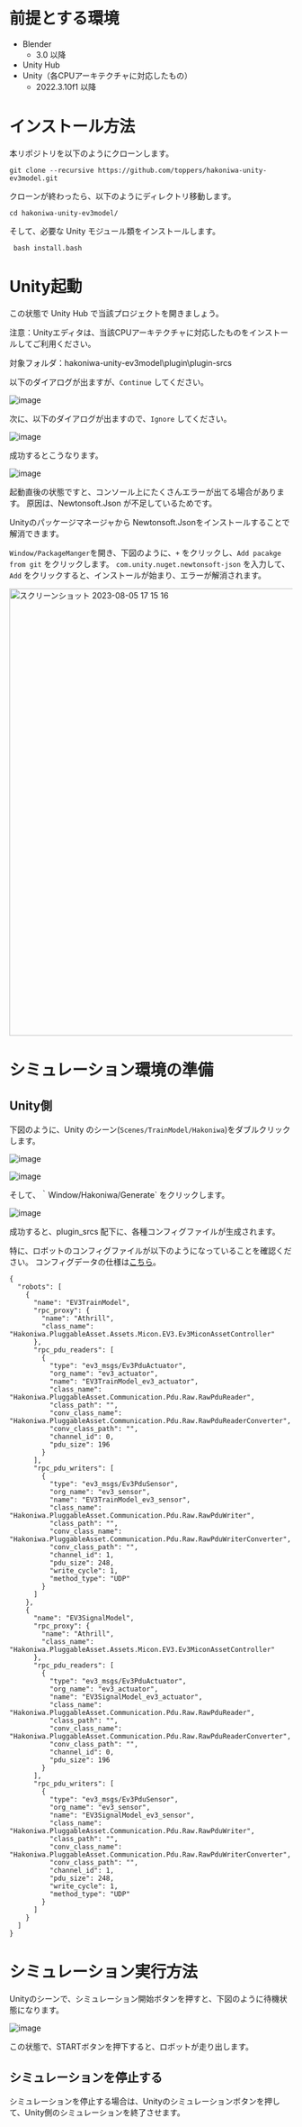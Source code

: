 # 前提とする環境

- Blender
  - 3.0 以降
- Unity Hub
- Unity（各CPUアーキテクチャに対応したもの）
  - 2022.3.10f1 以降

# インストール方法

本リポジトリを以下のようにクローンします。

```
git clone --recursive https://github.com/toppers/hakoniwa-unity-ev3model.git
```

クローンが終わったら、以下のようにディレクトリ移動します。

```
cd hakoniwa-unity-ev3model/
```

そして、必要な Unity モジュール類をインストールします。

```
 bash install.bash 
```

# Unity起動

この状態で Unity Hub で当該プロジェクトを開きましょう。

注意：Unityエディタは、当該CPUアーキテクチャに対応したものをインストールしてご利用ください。

対象フォルダ：hakoniwa-unity-ev3model\plugin\plugin-srcs

以下のダイアログが出ますが、`Continue` してください。

![image](https://github.com/toppers/hakoniwa-unity-ev3model/assets/164193/8677ab91-a1c3-4e3b-8c2a-cecaf4998be0)


次に、以下のダイアログが出ますので、`Ignore` してください。

![image](https://github.com/toppers/hakoniwa-unity-ev3model/assets/164193/57e53403-14d9-446f-8f58-7642c1d0615c)

成功するとこうなります。

![image](https://github.com/toppers/hakoniwa-unity-ev3model/assets/164193/c6cbb179-f977-49d0-9c72-f015a865208d)

起動直後の状態ですと、コンソール上にたくさんエラーが出てる場合があります。
原因は、Newtonsoft.Json が不足しているためです。 

Unityのパッケージマネージャから Newtonsoft.Jsonをインストールすることで解消できます。

`Window/PackageManger`を開き、下図のように、`+` をクリックし、`Add pacakge from git` をクリックします。
`com.unity.nuget.newtonsoft-json` を入力して、`Add` をクリックすると、インストールが始まり、エラーが解消されます。

<img width="794" alt="スクリーンショット 2023-08-05 17 15 16" src="https://github.com/toppers/hakoniwa-unity-ev3model/assets/164193/828e3256-7e8b-4677-92b4-55cbb980db0f">

# シミュレーション環境の準備

## Unity側

下図のように、Unity のシーン(`Scenes/TrainModel/Hakoniwa`)をダブルクリックします。

![image](https://github.com/toppers/hakoniwa-unity-ev3model/assets/164193/bb3ba7e2-98cb-4a8e-9f9d-1ccde09fbc56)


![image](https://github.com/toppers/hakoniwa-unity-ev3model/assets/164193/a6687f1d-65bf-4f74-a6fc-272fe53360fe)


そして、｀Window/Hakoniwa/Generate` をクリックします。

![image](https://github.com/toppers/hakoniwa-unity-ev3model/assets/164193/e0e4119c-004a-4a26-809d-d248399573ae)

成功すると、plugin_srcs 配下に、各種コンフィグファイルが生成されます。

特に、ロボットのコンフィグファイルが以下のようになっていることを確認ください。
コンフィグデータの仕様は[こちら](https://github.com/toppers/hakoniwa-core-cpp-client?tab=readme-ov-file#%E3%82%B3%E3%83%B3%E3%83%95%E3%82%A3%E3%82%B0%E9%A0%85%E7%9B%AE%E3%81%AE%E8%A9%B3%E7%B4%B0)。

```
{
  "robots": [
    {
      "name": "EV3TrainModel",
      "rpc_proxy": {
        "name": "Athrill",
        "class_name": "Hakoniwa.PluggableAsset.Assets.Micon.EV3.Ev3MiconAssetController"
      },
      "rpc_pdu_readers": [
        {
          "type": "ev3_msgs/Ev3PduActuator",
          "org_name": "ev3_actuator",
          "name": "EV3TrainModel_ev3_actuator",
          "class_name": "Hakoniwa.PluggableAsset.Communication.Pdu.Raw.RawPduReader",
          "class_path": "",
          "conv_class_name": "Hakoniwa.PluggableAsset.Communication.Pdu.Raw.RawPduReaderConverter",
          "conv_class_path": "",
          "channel_id": 0,
          "pdu_size": 196
        }
      ],
      "rpc_pdu_writers": [
        {
          "type": "ev3_msgs/Ev3PduSensor",
          "org_name": "ev3_sensor",
          "name": "EV3TrainModel_ev3_sensor",
          "class_name": "Hakoniwa.PluggableAsset.Communication.Pdu.Raw.RawPduWriter",
          "class_path": "",
          "conv_class_name": "Hakoniwa.PluggableAsset.Communication.Pdu.Raw.RawPduWriterConverter",
          "conv_class_path": "",
          "channel_id": 1,
          "pdu_size": 248,
          "write_cycle": 1,
          "method_type": "UDP"
        }
      ]
    },
    {
      "name": "EV3SignalModel",
      "rpc_proxy": {
        "name": "Athrill",
        "class_name": "Hakoniwa.PluggableAsset.Assets.Micon.EV3.Ev3MiconAssetController"
      },
      "rpc_pdu_readers": [
        {
          "type": "ev3_msgs/Ev3PduActuator",
          "org_name": "ev3_actuator",
          "name": "EV3SignalModel_ev3_actuator",
          "class_name": "Hakoniwa.PluggableAsset.Communication.Pdu.Raw.RawPduReader",
          "class_path": "",
          "conv_class_name": "Hakoniwa.PluggableAsset.Communication.Pdu.Raw.RawPduReaderConverter",
          "conv_class_path": "",
          "channel_id": 0,
          "pdu_size": 196
        }
      ],
      "rpc_pdu_writers": [
        {
          "type": "ev3_msgs/Ev3PduSensor",
          "org_name": "ev3_sensor",
          "name": "EV3SignalModel_ev3_sensor",
          "class_name": "Hakoniwa.PluggableAsset.Communication.Pdu.Raw.RawPduWriter",
          "class_path": "",
          "conv_class_name": "Hakoniwa.PluggableAsset.Communication.Pdu.Raw.RawPduWriterConverter",
          "conv_class_path": "",
          "channel_id": 1,
          "pdu_size": 248,
          "write_cycle": 1,
          "method_type": "UDP"
        }
      ]
    }
  ]
}
```


# シミュレーション実行方法

Unityのシーンで、シミュレーション開始ボタンを押すと、下図のように待機状態になります。

![image](https://github.com/toppers/hakoniwa-unity-ev3model/assets/164193/51a8c8be-f7de-4dd0-83e6-ac46adf37895)

この状態で、STARTボタンを押下すると、ロボットが走り出します。

## シミュレーションを停止する

シミュレーションを停止する場合は、Unityのシミュレーションボタンを押して、Unity側のシミュレーションを終了させます。

